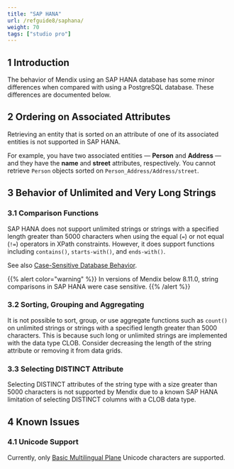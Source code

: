 ```yaml
---
title: "SAP HANA"
url: /refguide8/saphana/
weight: 70
tags: ["studio pro"]
---
```


## 1 Introduction

The behavior of Mendix using an SAP HANA  database has some minor differences when compared with using a PostgreSQL database. These differences are documented below.

## 2 Ordering on Associated Attributes

Retrieving an entity that is sorted on an attribute of one of its associated entities is not supported in SAP HANA.

For example, you have two associated entities — **Person** and **Address** — and they have the **name** and **street** attributes, respectively. You cannot retrieve `Person` objects sorted on `Person_Address/Address/street`. 

## 3 Behavior of Unlimited and Very Long Strings

### 3.1 Comparison Functions

SAP HANA does not support unlimited strings or strings with a specified length greater than 5000 characters when using the equal (`=`) or not equal (`!=`) operators in XPath constraints. However, it does support functions including `contains()`, `starts-with()`, and `ends-with()`.

See also [Case-Sensitive Database Behavior](/refguide8/case-sensitive-database-behavior/).

{{% alert color="warning" %}}
In versions of Mendix below 8.11.0, string comparisons in SAP HANA were case sensitive.
{{% /alert %}}

### 3.2 Sorting, Grouping and Aggregating

It is not possible to sort, group, or use aggregate functions such as `count()` on unlimited strings or strings with a specified length greater than 5000 characters. This is because such long or unlimited strings are implemented with the data type CLOB. Consider decreasing the length of the string attribute or removing it from data grids.  

### 3.3 Selecting DISTINCT Attribute

Selecting DISTINCT attributes of the string type with a size greater than 5000 characters is not supported by Mendix due to a known SAP HANA limitation of selecting DISTINCT columns with a CLOB data type.
 
## 4 Known Issues

### 4.1 Unicode Support

Currently, only [Basic Multilingual Plane](https://en.wikipedia.org/wiki/Plane_(Unicode)#Basic_Multilingual_Plane) Unicode characters are supported.
